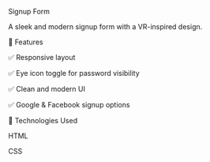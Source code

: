 Signup Form


A sleek and modern signup form with a VR-inspired design.

📌 Features


✅ Responsive layout


✅ Eye icon toggle for password visibility


✅ Clean and modern UI


✅ Google & Facebook signup options

📂 Technologies Used


HTML

CSS

